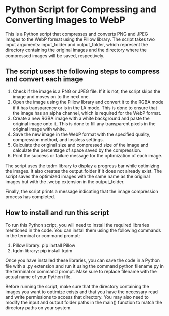 # Python Script for Compressing and Converting Images to WebP

This is a Python script that compresses and converts PNG and JPEG images to the WebP format using the Pillow library. The script takes two input arguments: input_folder and output_folder, which represent the directory containing the original images and the directory where the compressed images will be saved, respectively.

## The script uses the following steps to compress and convert each image
1. Check if the image is a PNG or JPEG file. If it is not, the script skips the image and moves on to the next one.
2. Open the image using the Pillow library and convert it to the RGBA mode if it has transparency or is in the LA mode. This is done to ensure that the image has an alpha channel, which is required for the WebP format.
3. Create a new RGBA image with a white background and paste the original image onto it. This is done to fill any transparent pixels in the original image with white.
4. Save the new image in the WebP format with the specified quality, compression method, and lossless settings.
5. Calculate the original size and compressed size of the image and calculate the percentage of space saved by the compression.
6. Print the success or failure message for the optimization of each image.

The script uses the tqdm library to display a progress bar while optimizing the images. It also creates the output_folder if it does not already exist. The script saves the optimized images with the same name as the original images but with the .webp extension in the output_folder.

Finally, the script prints a message indicating that the image compression process has completed.

## How to install and run this script
To run this Python script, you will need to install the required libraries mentioned in the code. You can install them using the following commands in the terminal or command prompt:
1. Pillow library: pip install Pillow
2. tqdm library: pip install tqdm

Once you have installed these libraries, you can save the code in a Python file with a .py extension and run it using the command python filename.py in the terminal or command prompt. Make sure to replace filename with the actual name of your Python file.

Before running the script, make sure that the directory containing the images you want to optimize exists and that you have the necessary read and write permissions to access that directory. You may also need to modify the input and output folder paths in the main() function to match the directory paths on your system.
